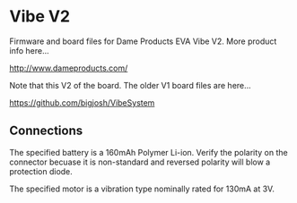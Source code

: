 Vibe V2
=======

Firmware and board files for Dame Products EVA Vibe V2. More product info here...

http://www.dameproducts.com/

Note that this V2 of the board. The older V1 board files are here...

https://github.com/bigjosh/VibeSystem

Connections
-----------
The specified battery is a 160mAh Polymer Li-ion. Verify the polarity on the connector becuase it is non-standard and reversed polarity will blow a protection diode. 

The specified motor is a vibration type nominally rated for 130mA at 3V.



